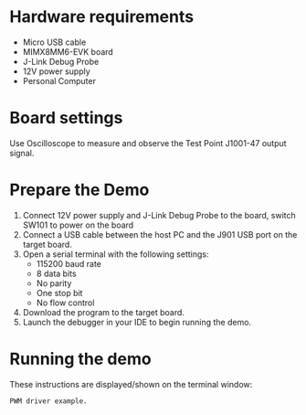 Hardware requirements
=====================
- Micro USB cable
- MIMX8MM6-EVK  board
- J-Link Debug Probe
- 12V power supply
- Personal Computer

Board settings
==============
Use Oscilloscope to measure and observe the Test Point J1001-47  output signal.



Prepare the Demo
================
1.  Connect 12V power supply and J-Link Debug Probe to the board, switch SW101 to power on the board
2.  Connect a USB cable between the host PC and the J901 USB port on the target board.
3.  Open a serial terminal with the following settings:
    - 115200 baud rate
    - 8 data bits
    - No parity
    - One stop bit
    - No flow control
4.  Download the program to the target board.
5.  Launch the debugger in your IDE to begin running the demo.


Running the demo
===============
These instructions are displayed/shown on the terminal window:
~~~~~~~~~~~~~~~~~~~~~~~
PWM driver example.
~~~~~~~~~~~~~~~~~~~~~~~


